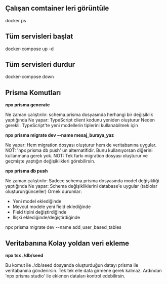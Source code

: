 ## Çalışan comtainer leri görüntüle

docker ps

## Tüm servisleri başlat

docker-compose up -d

## Tüm servisleri durdur

docker-compose down

## Prisma Komutları

**npx prisma generate**

Ne zaman çalıştırılır: schema.prisma dosyasında herhangi bir değişiklik yaptığında
Ne yapar: TypeScript client kodunu yeniden oluşturur
Neden gerekli: TypeScript'te yeni modellerin tiplerini kullanabilmek için

**npx prisma migrate dev --name mesaj_buraya_yaz**

Ne yapar: Hem migration dosyası oluşturur hem de veritabanına uygular.
NOT: 'npx prisma db push' un alternatifidir. Bunu kullanıyorsan diğerini kullanmana gerek yok.
NOT: Tek farkı migration dosyası oluşturur ve geçmişte yaptığın değişiklikleri görebilirsin.

**npx prisma db push**

Ne zaman çalıştırılır: Sadece schema.prisma dosyasında model değişikliği yaptığında
Ne yapar: Schema değişikliklerini database'e uygular (tablolar oluşturur/günceller)
Örnek durumlar:

- Yeni model eklediğinde
- Mevcut modele yeni field eklediğinde
- Field tipini değiştirdiğinde
- İlişki eklediğinde/değiştirdiğinde

npx prisma migrate dev --name add_user_based_tables

## Veritabanına Kolay yoldan veri ekleme

**npx tsx ./db/seed**

Bu komut ile ./db/seed dosyanda oluşturduğun datayı prisma ile veritabanına gönderirsin. Tek tek elle data girmene gerek kalmaz. Ardından 'npx prisma studio' ile eklenen dataları kontrol edebilirsin.
